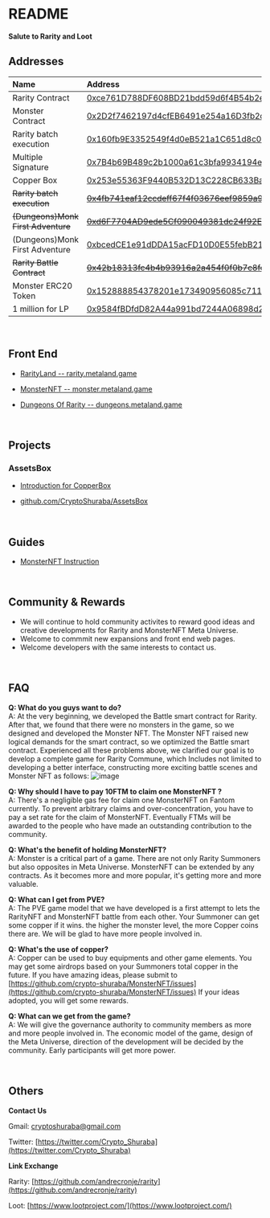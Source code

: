 # README


**Salute to Rarity and Loot**

## Addresses

| Name                   | Address                                                                                                              |
| :--------------------- | :------------------------------------------------------------------------------------------------------------------- |
| Rarity Contract        | [0xce761D788DF608BD21bdd59d6f4B54b2e27F25Bb](https://ftmscan.com/address/0xce761D788DF608BD21bdd59d6f4B54b2e27F25Bb) |
| Monster Contract       | [0x2D2f7462197d4cfEB6491e254a16D3fb2d2030EE](https://ftmscan.com/address/0x2D2f7462197d4cfEB6491e254a16D3fb2d2030EE) |
| Rarity batch execution| [0x160fb9E3352549f4d0eB521a1C651d8c0FBb1f07](https://ftmscan.com/address/0x160fb9E3352549f4d0eB521a1C651d8c0FBb1f07) |
| Multiple Signature | [0x7B4b69B489c2b1000a61c3bfa9934194eCE68159](https://ftmscan.com/address/0x7B4b69B489c2b1000a61c3bfa9934194eCE68159) |
| Copper Box | [0x253e55363F9440B532D13C228CB633Bac94F3b7C](https://ftmscan.com/address/0x253e55363F9440B532D13C228CB633Bac94F3b7C) |
| ~~Rarity batch execution~~ | [~~0x4fb741eaf12ccdeff67f4f03676eef9859a9faa8~~](https://ftmscan.com/address/0x4fb741eaf12ccdeff67f4f03676eef9859a9faa8) |
| ~~(Dungeons)Monk First Adventure~~ | [~~0xd6F7704AD9ede5Cf090049381dc24f92Ee0ED7e9~~](https://ftmscan.com/address/0xd6F7704AD9ede5Cf090049381dc24f92Ee0ED7e9) |
| (Dungeons)Monk First Adventure | [0xbcedCE1e91dDDA15acFD10D0E55febB21FC6Aa38](https://ftmscan.com/address/0xbcedCE1e91dDDA15acFD10D0E55febB21FC6Aa38) |
| ~~Rarity Battle Contract~~ | [~~0x42b18313fc4b4b93916a2a454f0f0b7c8fde27c7~~](https://ftmscan.com/address/0x42b18313fc4b4b93916a2a454f0f0b7c8fde27c7) |
| Monster ERC20 Token | [0x152888854378201e173490956085c711f1DeD565](https://ftmscan.com/address/0x152888854378201e173490956085c711f1DeD565) |
| 1 million for LP | [0x9584fBDfdD82A44a991bd7244A06898d2F79eAd2](https://ftmscan.com/address/0x9584fBDfdD82A44a991bd7244A06898d2F79eAd2) |


<br />

## Front End

- [RarityLand -- rarity.metaland.game](https://rarity.metaland.game/)

- [MonsterNFT -- monster.metaland.game](https://monster.metaland.game/)

- [Dungeons Of Rarity -- dungeons.metaland.game](http://dungeons.metaland.game/)

<br />

## Projects

### AssetsBox

- [Introduction for CopperBox](https://medium.com/@cryptoshuraba/introduction-for-copper-box-1add78d8b0bc)

- [github.com/CryptoShuraba/AssetsBox](https://github.com/CryptoShuraba/AssetsBox)

<br />

## Guides

- [MonsterNFT Instruction](https://medium.com/@cryptoshuraba/monsternft-instruction-7c238fed7042)

<br />

## Community & Rewards

- We will continue to hold community activites to reward good ideas and creative developments for Rarity and MonsterNFT Meta Universe.
- Welcome to commmit new expansions and front end web pages.
- Welcome developers with the same interests to contact us.

<br />

## FAQ

**Q: What do you guys want to do?**  
A: At the very beginning, we developed the Battle smart contract for Rarity. After that, we found that there were no monsters in the game, so we designed and developed the Monster NFT. The Monster NFT raised new logical demands for the smart contract, so we optimized the Battle smart contract. Experienced all these problems above, we clarified our goal is to develop a complete game for Rarity Commune, which Includes not limited to developing a better interface, constructing more exciting battle scenes and Monster NFT as follows:
![image](https://user-images.githubusercontent.com/90686742/134322059-9be061db-c6ec-4921-8145-5407012265a8.png)

**Q: Why should I have to pay 10FTM to claim one MonsterNFT ?**  
A: There's a negligible gas fee for claim one MonsterNFT on Fantom currently. To prevent arbitrary claims and over-concentration, you have to pay a set rate for the claim of MonsterNFT. Eventually FTMs will be awarded to the people who have made an outstanding contribution to the community.

**Q: What's the benefit of holding MonsterNFT?**  
A: Monster is a critical part of a game. There are not only Rarity Summoners but also opposites in Meta Universe. MonsterNFT can be extended by any contracts. As it becomes more and more popular, it's getting more and more valuable.

**Q: What can I get from PVE?**  
A: The PVE game model that we have developed is a first attempt to lets the RarityNFT and MonsterNFT  battle from each other. Your Summoner can get some copper if it wins. the higher the monster level, the more Copper coins there are. We will be glad to have more people involved in.

**Q: What's the use of copper?**  
A: Copper can be used to buy equipments and other game elements. You may get some airdrops based on your Summoners total copper in the future. If you have amazing ideas, please submit to [https://github.com/crypto-shuraba/MonsterNFT/issues](https://github.com/crypto-shuraba/MonsterNFT/issues) 
If your ideas adopted, you will get some rewards.

**Q: What can we get from the game?**  
A: We will give the governance authority to community members as more and more people involved in. The economic model of the game,  design of the Meta Universe, direction of the development will be decided by the community. Early participants will get more power.

<br />

## Others 

**Contact Us**

Gmail: [cryptoshuraba@gmail.com](mailto:cryptoshuraba@gmail.com)

Twitter: [https://twitter.com/Crypto_Shuraba](https://twitter.com/Crypto_Shuraba)

**Link Exchange**

Rarity: [https://github.com/andrecronje/rarity](https://github.com/andrecronje/rarity)

Loot: [https://www.lootproject.com/](https://www.lootproject.com/)
